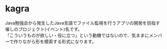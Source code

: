 # kagra
Java勉強会から発生したJava言語でファイル監視を行うアプリの開発を目指す催しのプロジェクト(イベント)名です。  
「こういうものが欲しい・役に立つ」という動機ではないので、気ままにメンバーで作りながら形を模索する形式になります。
